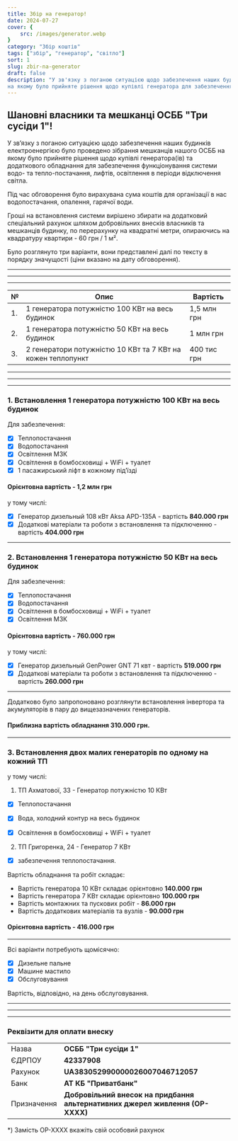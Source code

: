 ```yaml
---
title: Збір на генератор!
date: 2024-07-27
cover: {
    src: /images/generator.webp
}
category: "Збір коштів"
tags: ["збір", "генератор", "світло"]
sort: 1
slug: zbir-na-generator
draft: false
description: "У зв'язку з поганою ситуацією щодо забезпечення наших будинків електроенергією (клята русня) було проведено зібрання мешканців нашого ОСББ 
на якому було прийняте рішення щодо купівлі генератора для забезпечення функціонування системи водо- та тепло-постачання в періоди відключення світла."
---
```


## **Шановні власники та мешканці ОСББ "Три сусіди 1"!**

У зв’язку з поганою ситуацією щодо забезпечення наших будинків електроенергією було проведено зібрання мешканців нашого ОСББ на якому було прийняте рішення щодо купівлі генератора(ів) та додаткового обладнання для забезпечення функціонування системи водо- та тепло-постачання, лифтів, освітлення в періоди відключення світла.

<!-- -->

Під час обговорення було вирахувана сума коштів для організації в нас водопостачання, опалення, гарячої води.

Гроші на встановлення системи вирішено збирати на додатковий спеціальний рахунок шляхом добровільних внесків власників та мешканців будинку,
по перерахунку на квадратні метри, опираючись на квадратуру квартири - 60 грн / 1 м².

Було розглянуто три варіанти, вони представлені далі по тексту в порядку значущості (ціни вказано на дату обговорення).

---
---
---


| №   | Опис                                                       | Вартість     |
| --- | ---------------------------------------------------------- | ------------ |
| 1.  | 1 генератора потужністю 100 КВт на весь будинок            | 1,5 млн грн  |
| 2.  | 1 генератора потужністю 50 КВт на весь будинок             | 1 млн грн    |
| 3.  | 2 генератори потужністю 10 КВт та 7 КВт на кожен теплопункт | 400 тис грн  |

---
---
---

### 1. Встановлення 1 генератора потужністю 100 КВт на весь будинок

Для забезпечення:
+ [x] Теплопостачання
+ [x] Водопостачання
+ [x] Освітлення МЗК
+ [x] Освітлення в бомбосховищі + WiFi + туалет
+ [x] 1 пасажирський ліфт в кожному під’їзді

#### Орієнтовна вартість - 1,2 млн грн

у тому числі:

+ [x] Генератор дизельный 108 кВт Aksa APD-135A - вартість **840.000 грн**
+ [x] Додаткові матеріали та роботи з встановлення та підключенню - вартість **404.000 грн**

---

### 2. Встановлення 1 генератора потужністю 50 КВт на весь будинок

Для забезпечення:
+ [x] Теплопостачання
+ [x] Водопостачання
+ [x] Освітлення в бомбосховищі + WiFi + туалет
+ [x] Освітлення МЗК

#### Орієнтовна вартість - 760.000 грн

у тому числі:

+ [x] Генератор дизельный GenPower GNT 71 квт - вартість **519.000 грн**
+ [x] Додаткові матеріали та роботи з встановлення та підключенню - вартість **260.000 грн**

---
Додатково було запропоновано розглянути встановлення інвертора та акумуляторів в пару до вищезазначених генераторів.
#### Приблизна вартість обладнання 310.000 грн.
---

### 3. Встановлення двох малих генераторів по одному на кожний ТП

у тому числі:

1) ТП Ахматової, 33 - Генератор потужністю 10 КВт

+ [x] Теплопостачання
+ [x] Вода, холодний контур на весь будинок
+ [x] Освітлення в бомбосховищі + WiFi + туалет


2) ТП Григоренка, 24 - Генератор 7 КВт

+ [x] забезпечення теплопостачання.

Вартість обладнання та робіт складає:

- Вартість генератора 10 КВт складає орієнтовно **140.000 грн**
- Вартість генератора 7 КВт складає орієнтовно **100.000 грн**
- Вартість монтажних та пускових робіт - **86.000 грн**
- Вартість додаткових матеріалів та вузлів - **90.000 грн**

#### Орієнтовна вартість - 416.000 грн

---
Всі варіанти потребують щомісячно:
+ [x] Дизельне пальне
+ [x] Машине мастило
+ [x] Обслуговування

Вартість, відповідно, на день обслуговування.

---
---
---

### Реквізити для оплати внеску

|             || 
|-------------|-------------------------------------------------------------------------------|
| Назва       | **ОСББ "Три сусіди 1"**                                                       |
| ЄДРПОУ      | **42337908**                                                                  |
| Рахунок     | **UA383052990000026007046712057**                                             |
| Банк        | **АТ КБ "Приватбанк"**                                                        | 
| Призначення | **Добровільний внесок на придбання альтернативних джерел живлення (ОР-ХХХХ)** |

*) Замість ОР-ХХХХ вкажіть свій особовий рахунок 